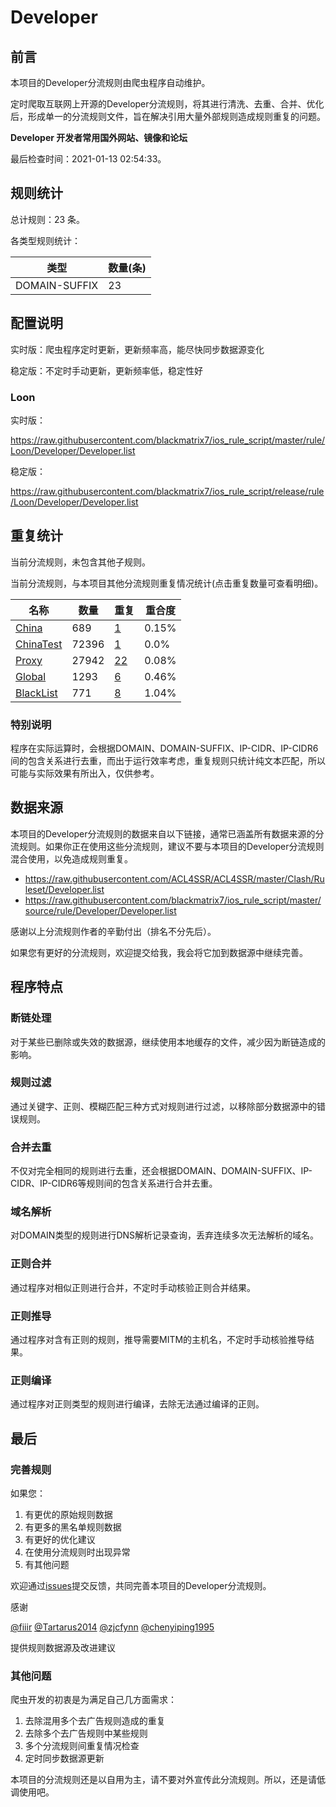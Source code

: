 # Developer

## 前言

本项目的Developer分流规则由爬虫程序自动维护。

定时爬取互联网上开源的Developer分流规则，将其进行清洗、去重、合并、优化后，形成单一的分流规则文件，旨在解决引用大量外部规则造成规则重复的问题。

**Developer 开发者常用国外网站、镜像和论坛**


最后检查时间：2021-01-13 02:54:33。

## 规则统计

总计规则：23 条。

各类型规则统计：

| 类型 | 数量(条) |
| ---- | ---- |
| DOMAIN-SUFFIX | 23 |
## 配置说明

实时版：爬虫程序定时更新，更新频率高，能尽快同步数据源变化

稳定版：不定时手动更新，更新频率低，稳定性好

### Loon 
实时版：

https://raw.githubusercontent.com/blackmatrix7/ios_rule_script/master/rule/Loon/Developer/Developer.list

稳定版：

https://raw.githubusercontent.com/blackmatrix7/ios_rule_script/release/rule/Loon/Developer/Developer.list

## 重复统计


当前分流规则，未包含其他子规则。


当前分流规则，与本项目其他分流规则重复情况统计(点击重复数量可查看明细)。



| 名称 | 数量 | 重复 | 重合度 |
| ---- | ---- | ---- | ------ |
|  [China](https://github.com/blackmatrix7/ios_rule_script/tree/master/rule/Loon/China)    | 689   | [1](https://raw.githubusercontent.com/blackmatrix7/ios_rule_script/master/rule/Loon/Developer/Developer_Repeat.list)   |   0.15% |
|  [ChinaTest](https://github.com/blackmatrix7/ios_rule_script/tree/master/rule/Loon/ChinaTest)    | 72396   | [1](https://raw.githubusercontent.com/blackmatrix7/ios_rule_script/master/rule/Loon/Developer/Developer_Repeat.list)   |   0.0% |
|  [Proxy](https://github.com/blackmatrix7/ios_rule_script/tree/master/rule/Loon/Proxy)    | 27942   | [22](https://raw.githubusercontent.com/blackmatrix7/ios_rule_script/master/rule/Loon/Developer/Developer_Repeat.list)   |   0.08% |
|  [Global](https://github.com/blackmatrix7/ios_rule_script/tree/master/rule/Loon/Global)    | 1293   | [6](https://raw.githubusercontent.com/blackmatrix7/ios_rule_script/master/rule/Loon/Developer/Developer_Repeat.list)   |   0.46% |
|  [BlackList](https://github.com/blackmatrix7/ios_rule_script/tree/master/rule/Loon/BlackList)    | 771   | [8](https://raw.githubusercontent.com/blackmatrix7/ios_rule_script/master/rule/Loon/Developer/Developer_Repeat.list)   |   1.04% |
### 特别说明
程序在实际运算时，会根据DOMAIN、DOMAIN-SUFFIX、IP-CIDR、IP-CIDR6间的包含关系进行去重，而出于运行效率考虑，重复规则只统计纯文本匹配，所以可能与实际效果有所出入，仅供参考。

## 数据来源

本项目的Developer分流规则的数据来自以下链接，通常已涵盖所有数据来源的分流规则。如果你正在使用这些分流规则，建议不要与本项目的Developer分流规则混合使用，以免造成规则重复。

- https://raw.githubusercontent.com/ACL4SSR/ACL4SSR/master/Clash/Ruleset/Developer.list
- https://raw.githubusercontent.com/blackmatrix7/ios_rule_script/master/source/rule/Developer/Developer.list


感谢以上分流规则作者的辛勤付出（排名不分先后）。

如果您有更好的分流规则，欢迎提交给我，我会将它加到数据源中继续完善。

## 程序特点

### 断链处理

对于某些已删除或失效的数据源，继续使用本地缓存的文件，减少因为断链造成的影响。

### 规则过滤

通过关键字、正则、模糊匹配三种方式对规则进行过滤，以移除部分数据源中的错误规则。

### 合并去重

不仅对完全相同的规则进行去重，还会根据DOMAIN、DOMAIN-SUFFIX、IP-CIDR、IP-CIDR6等规则间的包含关系进行合并去重。

### 域名解析

对DOMAIN类型的规则进行DNS解析记录查询，丢弃连续多次无法解析的域名。

### 正则合并

通过程序对相似正则进行合并，不定时手动核验正则合并结果。

### 正则推导

通过程序对含有正则的规则，推导需要MITM的主机名，不定时手动核验推导结果。

### 正则编译

通过程序对正则类型的规则进行编译，去除无法通过编译的正则。

## 最后

### 完善规则

如果您：

1. 有更优的原始规则数据
2. 有更多的黑名单规则数据
3. 有更好的优化建议
4. 在使用分流规则时出现异常
5. 有其他问题

欢迎通过[issues](https://github.com/blackmatrix7/ios_rule_script/issues/new)提交反馈，共同完善本项目的Developer分流规则。

感谢

[@fiiir](https://github.com/fiiir) [@Tartarus2014](https://github.com/Tartarus2014) [@zjcfynn](https://github.com/zjcfynn) [@chenyiping1995](https://github.com/chenyiping1995) 

提供规则数据源及改进建议

### 其他问题

爬虫开发的初衷是为满足自己几方面需求：

1. 去除混用多个去广告规则造成的重复
2. 去除多个去广告规则中某些规则
3. 多个分流规则间重复情况检查
4. 定时同步数据源更新

本项目的分流规则还是以自用为主，请不要对外宣传此分流规则。所以，还是请低调使用吧。